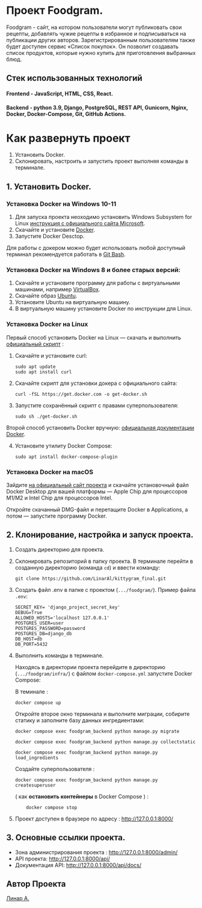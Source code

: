 # Проект Foodgram.
Foodgram - сайт, на котором пользователи могут публиковать свои рецепты, добавлять чужие рецепты в избранное и подписываться на публикации других авторов. Зарегистрированным пользователям также будет доступен сервис «Список покупок». Он позволит создавать список продуктов, которые нужно купить для приготовления выбранных блюд.

## Стек использованных технологий
#### Frontend - JavaScript, HTML, CSS, React.
#### Backend - python 3.9, Django, PostgreSQL, REST API, Gunicorn, Nginx, Docker, Docker-Compose, Git, GitHub Actions.

# Как развернуть проект
1. Установить Docker.
2. Склонировать, настроить и запустить проект выполняя команды в терминале.

## 1. Установить Docker.
### Установка Docker на Windows 10-11
1. Для запуска проекта неоходимо установить Windows Subsystem for Linux [инструкция с официального сайта Microsoft](https://docs.microsoft.com/ru-ru/windows/wsl/install-win10).
2. Скачайте и установите [Docker](https://www.docker.com/products/docker-desktop/).
3. Запустите Docker Desctop.

Для работы с докером можно будет использовать любой доступный терминал рекомендуeтся работать в [Git Bash](https://git-scm.com/downloads/win).

### Установка Docker на Windows 8 и более старых версий:
1. Скачайте и установите программу для работы с виртуальными машинами, например [VirtualBox](https://www.virtualbox.org/wiki/Downloads).
2. Скачайте образ [Ubuntu](https://ubuntu.com/download/desktop).
3. Установите Ubuntu на виртуальную машину.
4. В виртуальную машину установите Docker по инструкции для Linux.

### Установка Docker на Linux
Первый способ установить Docker на Linux — скачать и выполнить [официальный скрипт](https://docs.docker.com/engine/install/ubuntu/#install-using-the-convenience-script) :
1. Скачайте и установите curl:
    ```
    sudo apt update
    sudo apt install curl
    ```
2. Скачайте скрипт для установки докера с официального сайта:
    ```
    curl -fSL https://get.docker.com -o get-docker.sh 
    ```
3. Запустите сохранённый скрипт с правами суперпользователя:
    ```
    sudo sh ./get-docker.sh
    ```
Второй способ установить Docker вручную: [официальная документации Docker](https://docs.docker.com/engine/install/ubuntu/).

4. Установите утилиту Docker Compose:
    ```
    sudo apt install docker-compose-plugin 
    ```

### Установка Docker на macOS
Зайдите [на официальный сайт проекта](https://www.docker.com/products/docker-desktop) и скачайте установочный файл Docker Desktop для вашей платформы — Apple Chip для процессоров M1/M2 и Intel Chip для процессоров Intel.

Откройте скачанный DMG-файл и перетащите Docker в Applications, а потом — запустите программу Docker.

## 2. Клонирование, настройка и запуск проекта.
1. Создать директорию для проекта.
2. Склонировать репозиторий в папку проекта. В терминале перейти в созданную директорию (команда `cd`) и ввести команду:
    ```
    git clone https://github.com/LinarAl/kittygram_final.git
    ```
3. Создать файл .env в папке с проектом (`.../foodgram/`). Пример файла `.env`:
    ```
    SECRET_KEY= 'django_project_secret_key'
    DEBUG=True
    ALLOWED_HOSTS='localhost 127.0.0.1'
    POSTGRES_USER=user
    POSTGRES_PASSWORD=password
    POSTGRES_DB=django_db
    DB_HOST=db
    DB_PORT=5432
    ```
4. Выполнить команды в терминале.
 
    Находясь в директории проекта перейдите в директорию (`.../foodgram/infra/`) c файлом `docker-compose.yml` запустите Docker Compose:
    
    В теминале :
    ```    
    docker compose up
    ```
    Откройте второе окно терминала и выполните миграции, собирите статику и заполните базу данных ингредиентами:   
    ```
    docker compose exec foodgram_backend python manage.py migrate

    docker compose exec foodgram_backend python manage.py collectstatic
    
    docker compose exec foodgram_backend python manage.py load_ingredients
    ```
    Создайте суперпользователя :
    ```
    docker compose exec foodgram_backend python manage.py createsuperuser
    ```
    ( как **остановить контейнеры** в Docker Compose ) :
    
    ```
        docker compose stop
    ```
5. Проект доступен в браузере по адресу :  http://127.0.0.1:8000/


## 3. Основные ссылки проекта.
- Зона администрирования проекта : http://127.0.0.1:8000/admin/
- API проекта: http://127.0.0.1:8000/api/
- Документация API: http://127.0.0.1:8000/api/docs/  

## Автор Проекта    
[Линар А.](https://github.com/LinarAl)